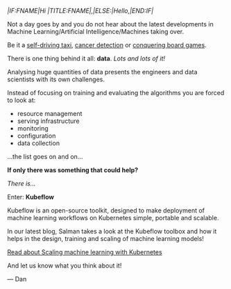 *|IF:FNAME|*Hi *|TITLE:FNAME|*,*|ELSE:|*Hello,*|END:IF|*

Not a day goes by and you do not hear about the latest developments in Machine Learning/Artificial Intelligence/Machines taking over.

Be it a [self-driving taxi](https://www.theverge.com/2018/12/5/18126103/waymo-one-self-driving-taxi-service-ride-safety-alphabet-cost-app), [cancer detection](https://www.forbes.com/sites/johnnosta/2018/09/18/you-might-want-artificial-intelligence-reading-your-next-mammogram/#3d25b99812d8) or [conquering board games](https://deepmind.com/research/alphago/).

There is one thing behind it all: **data**. _Lots and lots of it!_

Analysing huge quantities of data presents the engineers and data scientists with its own challenges.

Instead of focusing on training and evaluating the algorithms you are forced to look at:

- resource management
- serving infrastructure
- monitoring
- configuration
- data collection

...the list goes on and on...

**If only there was something that could help?**

_There is..._

Enter: **Kubeflow**

Kubeflow is an open-source toolkit, designed to make deployment of machine learning workflows on Kubernetes simple, portable and scalable.

In our latest blog, Salman takes a look at the Kubeflow toolbox and how it helps in the design, training and scaling of machine learning models!

[Read about Scaling machine learning with Kubernetes](https://learnk8s.io/blog/scaling-machine-learning-with-kubeflow-tensorflow "Read about Scaling machine learning with Kubernetes")

And let us know what you think about it!

— Dan